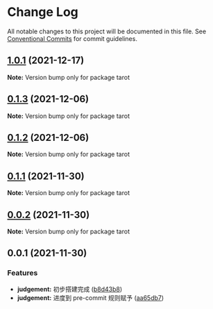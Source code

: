 # Change Log

All notable changes to this project will be documented in this file.
See [Conventional Commits](https://conventionalcommits.org) for commit guidelines.

## [1.0.1](https://github.com/luoheqp/tarot/compare/v0.1.3...v1.0.1) (2021-12-17)

**Note:** Version bump only for package tarot






## [0.1.3](https://github.com/luoheqp/tarot/compare/v0.1.2...v0.1.3) (2021-12-06)

**Note:** Version bump only for package tarot





## [0.1.2](https://github.com/luoheqp/tarot/compare/v0.1.1...v0.1.2) (2021-12-06)

**Note:** Version bump only for package tarot





## [0.1.1](https://github.com/luoheqp/tarot/compare/v0.0.2...v0.1.1) (2021-11-30)

**Note:** Version bump only for package tarot





## [0.0.2](https://github.com/luoheqp/tarot/compare/v0.0.1...v0.0.2) (2021-11-30)

**Note:** Version bump only for package tarot





## 0.0.1 (2021-11-30)


### Features

* **judgement:** 初步搭建完成 ([b8d43b8](https://github.com/luoheqp/tarot/commit/b8d43b851f40a53233af5a01e2c28ecdd82a0453))
* **judgement:** 进度到 pre-commit 规则赋予 ([aa65db7](https://github.com/luoheqp/tarot/commit/aa65db71345e2d69e0e729810165a1d85d942d4e))
